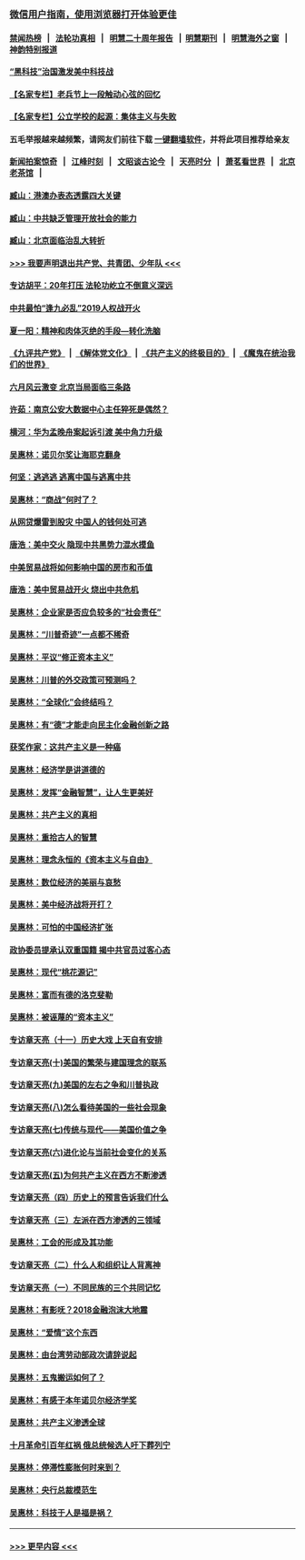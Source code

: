### [微信用户指南，使用浏览器打开体验更佳](https://github.com/gfw-breaker/banned-news1/blob/master/indexes/wechat-guide.md?t=0)
#### [禁闻热榜](热点新闻.md?t=0)  &nbsp;&nbsp;|&nbsp;&nbsp; [法轮功真相](https://github.com/gfw-breaker/truth/blob/master/README.md?t=0) &nbsp;&nbsp;|&nbsp;&nbsp; [明慧二十周年报告](https://github.com/gfw-breaker/mh-reports/blob/master/README.md?t=0) &nbsp;&nbsp;|&nbsp;&nbsp;[明慧期刊](https://github.com/gfw-breaker/mh-qikan) &nbsp;&nbsp;|&nbsp;&nbsp; [明慧海外之窗](https://github.com/gfw-breaker/mh-news/blob/master/README.md?t=0) &nbsp;&nbsp;|&nbsp;&nbsp; [神韵特别报道](https://github.com/gfw-breaker/mh-news/blob/master/shenyun.md?t=0)
#### [“黑科技”治国激发美中科技战](../pages/nsc423/n11638056.md?t=02081511) 
#### [【名家专栏】老兵节上一段触动心弦的回忆](../pages/nsc423/n11646016.md?t=02081511) 
#### [【名家专栏】公立学校的起源：集体主义与失败](../pages/nsc423/n11601833.md?t=02081511) 
#### 五毛举报越来越频繁，请网友们前往下载 [一键翻墙软件](https://github.com/gfw-breaker/ssr-accounts)，并将此项目推荐给亲友
#### [新闻拍案惊奇](https://github.com/gfw-breaker/banned-news1/blob/master/pages/link4.md) &nbsp;&nbsp;|&nbsp;&nbsp; [江峰时刻](https://github.com/gfw-breaker/banned-news1/blob/master/pages/link4.md) &nbsp;&nbsp;|&nbsp;&nbsp; [文昭谈古论今](https://github.com/gfw-breaker/banned-news1/blob/master/pages/link4.md) &nbsp;&nbsp;|&nbsp;&nbsp; [天亮时分](https://github.com/gfw-breaker/banned-news1/blob/master/pages/link4.md) &nbsp;&nbsp;|&nbsp;&nbsp; [萧茗看世界](https://github.com/gfw-breaker/banned-news1/blob/master/pages/link4.md) &nbsp;&nbsp;|&nbsp;&nbsp; [北京老茶馆](https://github.com/gfw-breaker/banned-news1/blob/master/pages/link4.md) &nbsp;&nbsp;|&nbsp;&nbsp; 
#### [臧山：港澳办表态透露四大关键](../pages/nsc423/n11421628.md?t=02081511) 
#### [臧山：中共缺乏管理开放社会的能力](../pages/nsc423/n11407457.md?t=02081511) 
#### [臧山：北京面临治乱大转折](../pages/nsc423/n11406895.md?t=02081511) 
#### [>>> 我要声明退出共产党、共青团、少年队 <<<](https://github.com/begood0513/goodnews/blob/master/quit/letter.md) 
#### [专访胡平：20年打压 法轮功屹立不倒意义深远](../pages/nsc423/n11398800.md?t=02081511) 
#### [中共最怕“逢九必乱”2019人权战开火](../pages/nsc423/n11385248.md?t=02081511) 
#### [夏一阳：精神和肉体灭绝的手段—转化洗脑](../pages/nsc423/n11368250.md?t=02081511) 
#### [《九评共产党》](https://github.com/begood0513/9ping.md/blob/master/README.md) &nbsp;|&nbsp; [《解体党文化》](../../../../jtdwh.md/blob/master/README.md)  &nbsp;|&nbsp; [《共产主义的终极目的》](../../../../gczydzjmd.md/blob/master/README.md) &nbsp;|&nbsp; [《魔鬼在统治我们的世界》](../../../../mgztzwmdsj.md/blob/master/README.md) 
#### [六月风云激变 北京当局面临三条路](../pages/nsc423/n11313668.md?t=02081511) 
#### [许茹：南京公安大数据中心主任猝死是偶然？](../pages/nsc423/n11064744.md?t=02081511) 
#### [横河：华为孟晚舟案起诉引渡 美中角力升级](../pages/nsc423/n11027230.md?t=02081511) 
#### [吴惠林：诺贝尔奖让海耶克翻身](../pages/nsc423/n10890049.md?t=02081511) 
#### [何坚：逃逃逃 逃离中国与逃离中共](../pages/nsc423/n10592891.md?t=02081511) 
#### [吴惠林：“商战”何时了？](../pages/nsc423/n10573558.md?t=02081511) 
#### [从网贷爆雷到股灾 中国人的钱何处可逃](../pages/nsc423/n10572800.md?t=02081511) 
#### [唐浩：美中交火 隐现中共黑势力混水摸鱼](../pages/nsc423/n10544040.md?t=02081511) 
#### [中美贸易战将如何影响中国的房市和币值](../pages/nsc423/n10543697.md?t=02081511) 
#### [唐浩：美中贸易战开火 烧出中共危机](../pages/nsc423/n10540126.md?t=02081511) 
#### [吴惠林：企业家是否应负较多的“社会责任”](../pages/nsc423/n10535022.md?t=02081511) 
#### [吴惠林：“川普奇迹”一点都不稀奇](../pages/nsc423/n10512808.md?t=02081511) 
#### [吴惠林：平议“修正资本主义”](../pages/nsc423/n10495724.md?t=02081511) 
#### [吴惠林：川普的外交政策可预测吗？](../pages/nsc423/n10462387.md?t=02081511) 
#### [吴惠林：“全球化”会终结吗？](../pages/nsc423/n10452838.md?t=02081511) 
#### [吴惠林：有“德”才能走向民主化金融创新之路](../pages/nsc423/n10432292.md?t=02081511) 
#### [获奖作家：这共产主义是一种癌](../pages/nsc423/n10431541.md?t=02081511) 
#### [吴惠林：经济学是讲道德的](../pages/nsc423/n10398014.md?t=02081511) 
#### [吴惠林：发挥“金融智慧”，让人生更美好](../pages/nsc423/n10375019.md?t=02081511) 
#### [吴惠林：共产主义的真相](../pages/nsc423/n10351394.md?t=02081511) 
#### [吴惠林：重拾古人的智慧](../pages/nsc423/n10337691.md?t=02081511) 
#### [吴惠林：理念永恒的《资本主义与自由》](../pages/nsc423/n10316274.md?t=02081511) 
#### [吴惠林：数位经济的美丽与哀愁](../pages/nsc423/n10292946.md?t=02081511) 
#### [吴惠林：美中经济战将开打？](../pages/nsc423/n10258825.md?t=02081511) 
#### [吴惠林：可怕的中国经济扩张](../pages/nsc423/n10219147.md?t=02081511) 
#### [政协委员提承认双重国籍 揭中共官员过客心态](../pages/nsc423/n10208809.md?t=02081511) 
#### [吴惠林：现代“桃花源记”](../pages/nsc423/n10185234.md?t=02081511) 
#### [吴惠林：富而有德的洛克斐勒](../pages/nsc423/n10142264.md?t=02081511) 
#### [吴惠林：被诬蔑的“资本主义”](../pages/nsc423/n10124816.md?t=02081511) 
#### [专访章天亮（十一）历史大戏 上天自有安排](../pages/nsc423/n10094905.md?t=02081511) 
#### [专访章天亮(十)美国的繁荣与建国理念的联系](../pages/nsc423/n10094899.md?t=02081511) 
#### [专访章天亮(九)美国的左右之争和川普执政](../pages/nsc423/n10094889.md?t=02081511) 
#### [专访章天亮(八)怎么看待美国的一些社会现象](../pages/nsc423/n10094857.md?t=02081511) 
#### [专访章天亮(七)传统与现代——美国价值之争](../pages/nsc423/n10093140.md?t=02081511) 
#### [专访章天亮(六)进化论与当前社会变化的关系](../pages/nsc423/n10092036.md?t=02081511) 
#### [专访章天亮(五)为何共产主义在西方不断渗透](../pages/nsc423/n10083620.md?t=02081511) 
#### [专访章天亮（四）历史上的预言告诉我们什么](../pages/nsc423/n10083606.md?t=02081511) 
#### [专访章天亮（三）左派在西方渗透的三领域](../pages/nsc423/n10081115.md?t=02081511) 
#### [吴惠林：工会的形成及其功能](../pages/nsc423/n10080633.md?t=02081511) 
#### [专访章天亮（二）什么人和组织让人背离神](../pages/nsc423/n10076637.md?t=02081511) 
#### [专访章天亮（一）不同民族的三个共同记忆](../pages/nsc423/n10074188.md?t=02081511) 
#### [吴惠林：有影呒？2018金融泡沫大地震](../pages/nsc423/n10040534.md?t=02081511) 
#### [吴惠林：“爱情”这个东西](../pages/nsc423/n10019423.md?t=02081511) 
#### [吴惠林：由台湾劳动部政次请辞说起](../pages/nsc423/n9979679.md?t=02081511) 
#### [吴惠林：五鬼搬运如何了？](../pages/nsc423/n9925338.md?t=02081511) 
#### [吴惠林：有感于本年诺贝尔经济学奖](../pages/nsc423/n9871883.md?t=02081511) 
#### [吴惠林：共产主义渗透全球](../pages/nsc423/n9812748.md?t=02081511) 
#### [十月革命引百年红祸 俄总统候选人吁下葬列宁](../pages/nsc423/n9810182.md?t=02081511) 
#### [吴惠林：停滞性膨胀何时来到？](../pages/nsc423/n9764136.md?t=02081511) 
#### [吴惠林：央行总裁模范生](../pages/nsc423/n9728134.md?t=02081511) 
#### [吴惠林：科技于人是福是祸？](../pages/nsc423/n9672982.md?t=02081511) 

----
#### [ >>> 更早内容 <<< ](../indexes/nsc423-earlier.md)
